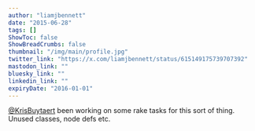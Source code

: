```yaml
---
author: "liamjbennett"
date: "2015-06-28"
tags: []
ShowToc: false
ShowBreadCrumbs: false
thumbnail: "/img/main/profile.jpg"
twitter_link: "https://x.com/liamjbennett/status/615149175739707392"
mastodon_link: ""
bluesky_link: ""
linkedin_link: ""
expiryDate: "2016-01-01"
---
```


[@KrisBuytaert](https://x.com/KrisBuytaert) been working on some rake tasks for this sort of thing. Unused classes, node defs etc.

